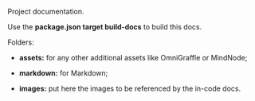 Project documentation.

Use the **package.json target build-docs** to build this docs.

Folders:

- **assets:** for any other additional assets like OmniGraffle or MindNode;

- **markdown:** for Markdown;

- **images:** put here the images to be referenced by the in-code docs.
